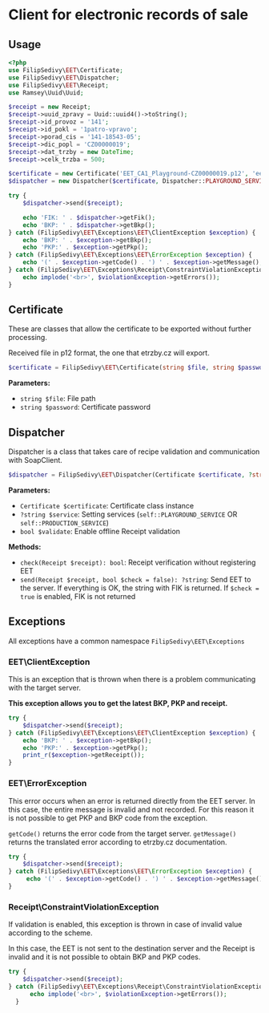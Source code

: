 # Client for electronic records of sale

## Usage

```php
<?php
use FilipSedivy\EET\Certificate;
use FilipSedivy\EET\Dispatcher;
use FilipSedivy\EET\Receipt;
use Ramsey\Uuid\Uuid;

$receipt = new Receipt;
$receipt->uuid_zpravy = Uuid::uuid4()->toString();
$receipt->id_provoz = '141';
$receipt->id_pokl = '1patro-vpravo';
$receipt->porad_cis = '141-18543-05';
$receipt->dic_popl = 'CZ00000019';
$receipt->dat_trzby = new DateTime;
$receipt->celk_trzba = 500;

$certificate = new Certificate('EET_CA1_Playground-CZ00000019.p12', 'eet');
$dispatcher = new Dispatcher($certificate, Dispatcher::PLAYGROUND_SERVICE);

try {
    $dispatcher->send($receipt);

    echo 'FIK: ' . $dispatcher->getFik();
    echo 'BKP: ' . $dispatcher->getBkp();
} catch (FilipSedivy\EET\Exceptions\EET\ClientException $exception) {
    echo 'BKP: ' . $exception->getBkp();
    echo 'PKP:' . $exception->getPkp();
} catch (FilipSedivy\EET\Exceptions\EET\ErrorException $exception) {
    echo '(' . $exception->getCode() . ') ' . $exception->getMessage();
} catch (FilipSedivy\EET\Exceptions\Receipt\ConstraintViolationException $violationException) {
    echo implode('<br>', $violationException->getErrors());
}
```

## Certificate

These are classes that allow the certificate to be exported without further processing.

Received file in p12 format, the one that etrzby.cz will export.

```php
$certificate = FilipSedivy\EET\Certificate(string $file, string $password);
```

**Parameters:**
- `string $file`: File path
- `string $password`: Certificate password

## Dispatcher

Dispatcher is a class that takes care of recipe validation and communication with SoapClient.

```php
$dispatcher = FilipSedivy\EET\Dispatcher(Certificate $certificate, ?string $service = self::PRODUCTION_SERVICE, bool $validate = true);
```

**Parameters:**
- `Certificate $certificate`: Certificate class instance
- `?string $service`: Setting services (`self::PLAYGROUND_SERVICE` OR `self::PRODUCTION_SERVICE`)
- `bool $validate`: Enable offline Receipt validation

**Methods:**
- `check(Receipt $receipt): bool`: Receipt verification without registering EET
- `send(Receipt $receipt, bool $check = false): ?string`: Send EET to the server. If everything is OK, the string with FIK is returned. If `$check = true` is enabled, FIK is not returned

## Exceptions

All exceptions have a common namespace `FilipSedivy\EET\Exceptions`

### EET\ClientException

This is an exception that is thrown when there is a problem communicating with the target server.

**This exception allows you to get the latest BKP, PKP and receipt.**

```php
try {
    $dispatcher->send($receipt);
} catch (FilipSedivy\EET\Exceptions\EET\ClientException $exception) {
    echo 'BKP: ' . $exception->getBkp();
    echo 'PKP:' . $exception->getPkp();
    print_r($exception->getReceipt());
}
```

### EET\ErrorException

This error occurs when an error is returned directly from the EET server. In this case, the entire message is invalid and not recorded. For this reason it is not possible to get PKP and BKP code from the exception.

`getCode()` returns the error code from the target server. `getMessage()` returns the translated error according to etrzby.cz documentation.

```php
try {
    $dispatcher->send($receipt);
} catch (FilipSedivy\EET\Exceptions\EET\ErrorException $exception) {
     echo '(' . $exception->getCode() . ') ' . $exception->getMessage();
}
```

### Receipt\ConstraintViolationException

If validation is enabled, this exception is thrown in case of invalid value according to the scheme.

In this case, the EET is not sent to the destination server and the Receipt is invalid and it is not possible to obtain BKP and PKP codes.

```php
try {
    $dispatcher->send($receipt);
} catch (FilipSedivy\EET\Exceptions\Receipt\ConstraintViolationException $violationException) {
      echo implode('<br>', $violationException->getErrors());
  }
```